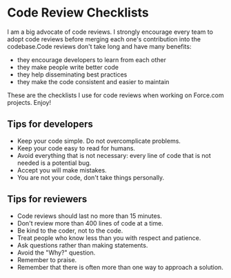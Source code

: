 # Code Review Checklists

I am a big advocate of code reviews. I strongly encourage every team to adopt code reviews before merging each one's contribution into the codebase.Code reviews don't take long and have many benefits:


* they encourage developers to learn from each other
* they make people write better code
* they help disseminating best practices
* they make the code consistent and easier to maintain

These are the checklists I use for code reviews when working on Force.com projects. Enjoy!

## Tips for developers

- Keep your code simple. Do not overcomplicate problems.
- Keep your code easy to read for humans.
- Avoid everything that is not necessary: every line of code that is not needed is a potential bug.
- Accept you will make mistakes.
- You are not your code, don't take things personally.

## Tips for reviewers

- Code reviews should last no more than 15 minutes.
- Don't review more than 400 lines of code at a time.
- Be kind to the coder, not to the code.
- Treat people who know less than you with respect and patience.
- Ask questions rather than making statements.
- Avoid the "Why?" question.
- Remember to praise.
- Remember that there is often more than one way to approach a solution.


